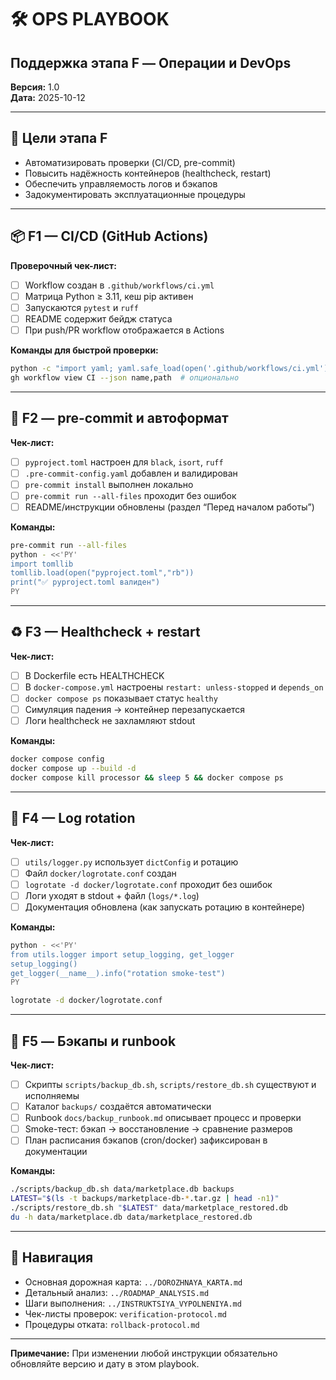 # 🛠️ OPS PLAYBOOK
## Поддержка этапа F — Операции и DevOps

**Версия:** 1.0  
**Дата:** 2025-10-12

---

## 🎯 Цели этапа F

- Автоматизировать проверки (CI/CD, pre-commit)
- Повысить надёжность контейнеров (healthcheck, restart)
- Обеспечить управляемость логов и бэкапов
- Задокументировать эксплуатационные процедуры

---

## 📦 F1 — CI/CD (GitHub Actions)

**Проверочный чек-лист:**
- [ ] Workflow создан в `.github/workflows/ci.yml`
- [ ] Матрица Python ≥ 3.11, кеш pip активен
- [ ] Запускаются `pytest` и `ruff`
- [ ] README содержит бейдж статуса
- [ ] При push/PR workflow отображается в Actions

**Команды для быстрой проверки:**
```bash
python -c "import yaml; yaml.safe_load(open('.github/workflows/ci.yml')); print('✅ YAML OK')"
gh workflow view CI --json name,path  # опционально
```

---

## 🧹 F2 — pre-commit и автоформат

**Чек-лист:**
- [ ] `pyproject.toml` настроен для `black`, `isort`, `ruff`
- [ ] `.pre-commit-config.yaml` добавлен и валидирован
- [ ] `pre-commit install` выполнен локально
- [ ] `pre-commit run --all-files` проходит без ошибок
- [ ] README/инструкции обновлены (раздел “Перед началом работы”)

**Команды:**
```bash
pre-commit run --all-files
python - <<'PY'
import tomllib
tomllib.load(open("pyproject.toml","rb"))
print("✅ pyproject.toml валиден")
PY
```

---

## ♻️ F3 — Healthcheck + restart

**Чек-лист:**
- [ ] В Dockerfile есть HEALTHCHECK
- [ ] В `docker-compose.yml` настроены `restart: unless-stopped` и `depends_on`
- [ ] `docker compose ps` показывает статус `healthy`
- [ ] Симуляция падения → контейнер перезапускается
- [ ] Логи healthcheck не захламляют stdout

**Команды:**
```bash
docker compose config
docker compose up --build -d
docker compose kill processor && sleep 5 && docker compose ps
```

---

## 📑 F4 — Log rotation

**Чек-лист:**
- [ ] `utils/logger.py` использует `dictConfig` и ротацию
- [ ] Файл `docker/logrotate.conf` создан
- [ ] `logrotate -d docker/logrotate.conf` проходит без ошибок
- [ ] Логи уходят в stdout + файл (`logs/*.log`)
- [ ] Документация обновлена (как запускать ротацию в контейнере)

**Команды:**
```bash
python - <<'PY'
from utils.logger import setup_logging, get_logger
setup_logging()
get_logger(__name__).info("rotation smoke-test")
PY

logrotate -d docker/logrotate.conf
```

---

## 💾 F5 — Бэкапы и runbook

**Чек-лист:**
- [ ] Скрипты `scripts/backup_db.sh`, `scripts/restore_db.sh` существуют и исполняемы
- [ ] Каталог `backups/` создаётся автоматически
- [ ] Runbook `docs/backup_runbook.md` описывает процесс и проверки
- [ ] Smoke-тест: бэкап → восстановление → сравнение размеров
- [ ] План расписания бэкапов (cron/docker) зафиксирован в документации

**Команды:**
```bash
./scripts/backup_db.sh data/marketplace.db backups
LATEST="$(ls -t backups/marketplace-db-*.tar.gz | head -n1)"
./scripts/restore_db.sh "$LATEST" data/marketplace_restored.db
du -h data/marketplace.db data/marketplace_restored.db
```

---

## 📘 Навигация

- Основная дорожная карта: `../DOROZHNAYA_KARTA.md`
- Детальный анализ: `../ROADMAP_ANALYSIS.md`
- Шаги выполнения: `../INSTRUKTSIYA_VYPOLNENIYA.md`
- Чек-листы проверок: `verification-protocol.md`
- Процедуры отката: `rollback-protocol.md`

---

**Примечание:** При изменении любой инструкции обязательно обновляйте версию и дату в этом playbook.
